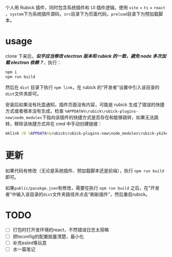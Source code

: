 个人用 Rubick 插件，同时包含系统插件和 UI 插件逻辑。使用 `vite` + `ts` + `react` ，`system`下为系统插件源码，`src`目录下为页面代码，`preload`目录下为预加载脚本。

# usage

clone 下来后，***似乎应当修改 electron 版本和 rubick 的一致，避免 node 多次加载 electron 依赖？***，执行：

```bash
npm i
npm run build
```

然后在 `dist` 目录下执行 `npm link`，在 rubick 的“开发者”设置中引入该目录的`dist`文件夹即可。

安装后如果没有托盘通知，插件页面没有内容，可能是 rubick 生成了错误的快捷方式或者根本没有生成，检查 `%APPDATA%\rubick\rubick-plugins-new\node_modules`下指向该插件的快捷方式是否存在和能够跳转，如果无法跳转，移除该快捷方式并在 cmd 中手动创建链接：

```cmd
mklink /D %APPDATA%\rubick\rubick-plugins-new\node_modules\rubick-ykihelper C:\path\to\project\dist
```

# 更新

如果代码有修改（无论是系统插件、预加载脚本还是前端），执行 `npm run build` 即可。

如果`public/pacakge.json`有修改，需要在执行 `npm run build` 之后，在“开发者”中输入该目录的`dist`文件夹路径并点击“刷新插件”，然后重启rubick。

# TODO

- [ ] 打包时打开发环境的react，不然错误日志太简略
- [ ] 把tsconfig的配置掂量清楚，最小化
- [ ] 补充eslint等玩意
- [ ] 水一篇笔记